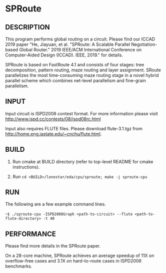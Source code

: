 SPRoute
================================================================================


DESCRIPTION 
--------------------------------------------------------------------------------

This program performs global routing on a circuit. Please find our ICCAD 2019 paper "He, Jiayuan, et al. "SPRoute: A Scalable Parallel Negotiation-based Global Router." 2019 IEEE/ACM International Conference on Computer-Aided Design (ICCAD). IEEE, 2019." for details.

SPRoute is based on FastRoute 4.1 and consists of four stages: tree decomposition, pattern routing, maze routing and layer assignment. SRoute parallelizes the most time-consuming maze routing stage in a novel hybrid parallel scheme which combines net-level parallelism and fine-grain parallelism. 

INPUT
--------------------------------------------------------------------------------

Input circuit is ISPD2008 contest format. For more information please visit http://www.ispd.cc/contests/08/ispd08rc.html

Input also requires FLUTE files. Please download flute-3.1.tgz from http://home.eng.iastate.edu/~cnchu/flute.html.

BUILD
--------------------------------------------------------------------------------

1. Run cmake at BUILD directory (refer to top-level README for cmake instructions).

2. Run `cd <BUILD>/lonestar/eda/cpu/sproute; make -j sproute-cpu`


RUN
--------------------------------------------------------------------------------

The following are a few example command lines.

-`$ ./sproute-cpu -ISPD2008Graph <path-to-circuit> --flute <path-to-flute-directory> -t 40`



PERFORMANCE  
--------------------------------------------------------------------------------
Please find more details in the SPRoute paper.

On a 28-core machine, SPRoute achieves an average speedup of 11X on overflow-free cases and 3.1X on hard-to-route cases in ISPD2008 benchmarks. 


